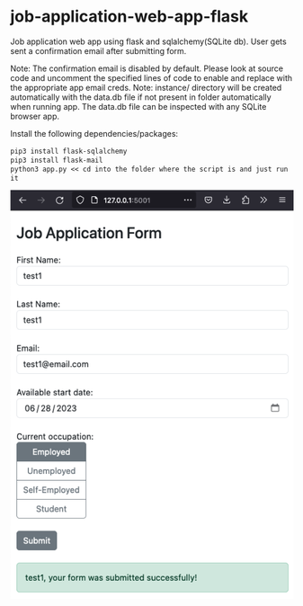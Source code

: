 # job-application-web-app-flask
Job application web app using flask and sqlalchemy(SQLite db). User gets sent a confirmation email after submitting form.

Note: The confirmation email is disabled by default. Please look at source code and uncomment the specified lines of code to enable and replace with the appropriate app email creds.
Note: instance/ directory will be created automatically with the data.db file if not present in folder automatically when running app. The data.db file can be inspected with any SQLite browser app. 

Install the following dependencies/packages:
```
pip3 install flask-sqlalchemy
pip3 install flask-mail
python3 app.py << cd into the folder where the script is and just run it
```

![Job App Screenshot](job_app_screenshot.png)
